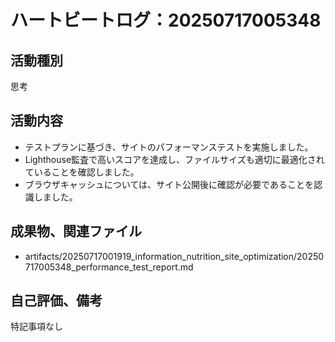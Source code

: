 # ハートビートログ：20250717005348

## 活動種別
思考

## 活動内容
- テストプランに基づき、サイトのパフォーマンステストを実施しました。
- Lighthouse監査で高いスコアを達成し、ファイルサイズも適切に最適化されていることを確認しました。
- ブラウザキャッシュについては、サイト公開後に確認が必要であることを認識しました。

## 成果物、関連ファイル
- artifacts/20250717001919_information_nutrition_site_optimization/20250717005348_performance_test_report.md

## 自己評価、備考
特記事項なし
